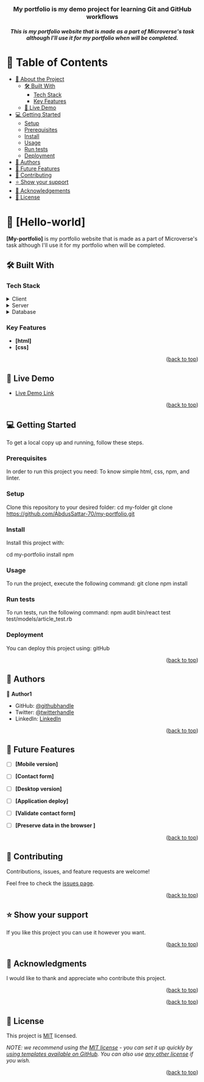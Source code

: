 <a name="readme-top"></a>
<div align="center">
 <h3><b>My portfolio is my demo project for learning Git and GitHub workflows</b></h3>
<h5>This is my portfolio website that is made as a part of Microverse's task although I'll use it for my portfolio when will be completed. </h5>
</div>

<!-- TABLE OF CONTENTS -->

# 📗 Table of Contents

- [📖 About the Project](#about-project)
  - [🛠 Built With](#built-with)
    - [Tech Stack](#tech-stack)
    - [Key Features](#key-features)
  - [🚀 Live Demo](#live-demo)
- [💻 Getting Started](#getting-started)
  - [Setup](#setup)
  - [Prerequisites](#prerequisites)
  - [Install](#install)
  - [Usage](#usage)
  - [Run tests](#run-tests)
  - [Deployment](#triangular_flag_on_post-deployment)
- [👥 Authors](#authors)
- [🔭 Future Features](#future-features)
- [🤝 Contributing](#contributing)
- [⭐️ Show your support](#support)
- [🙏 Acknowledgements](#acknowledgements)
- [📝 License](#license)

<!-- PROJECT DESCRIPTION -->

# 📖 [Hello-world] <a name="about-project"></a>

**[My-portfolio]** is my portfolio website that is made as a part of Microverse's task although I'll use it for my portfolio when will be completed. 

## 🛠 Built With <a name="built-with"></a>

### Tech Stack <a name="tech-stack"></a>

<details>
  <summary>Client</summary>
  <ul>
    <li><a href="https://reactjs.org/">React.js</a></li>
  </ul>
</details>

<details>
  <summary>Server</summary>
  <ul>
    <li><a href="https://expressjs.com/">Express.js</a></li>
  </ul>
</details>

<details>
<summary>Database</summary>
  <ul>
    <li><a href="https://www.postgresql.org/">PostgreSQL</a></li>
  </ul>
</details>

<!-- Features -->

### Key Features <a name="key-features"></a>

- **[html]**
- **[css]**

<p align="right">(<a href="#readme-top">back to top</a>)</p>

<!-- LIVE DEMO -->

## 🚀 Live Demo <a name="live-demo"></a>

- [Live Demo Link](https://abdussattar-70.github.io/my-portfolio/)

<p align="right">(<a href="#readme-top">back to top</a>)</p>

<!-- GETTING STARTED -->

## 💻 Getting Started <a name="getting-started"></a>

To get a local copy up and running, follow these steps.

### Prerequisites

In order to run this project you need:
 To know simple html, css, npm, and linter.

### Setup

Clone this repository to your desired folder:
  cd my-folder
  git clone https://github.com/AbdusSattar-70/my-portfolio.git

### Install

Install this project with:

  cd my-portfolio
  install npm

### Usage

To run the project, execute the following command:
  git clone
  npm install

### Run tests

To run tests, run the following command:
  npm audit
  bin/react test test/models/article_test.rb

### Deployment

You can deploy this project using:
gitHub

<p align="right">(<a href="#readme-top">back to top</a>)</p>

<!-- AUTHORS -->

## 👥 Authors <a name="authors"></a>

👤 **Author1**

- GitHub: [@githubhandle](https://github.com/AbdusSattar-70)
- Twitter: [@twitterhandle](twitter.com/Abdus_Sattar70)
- LinkedIn: [LinkedIn](https://www.linkedin.com/in/abdus-sattar-a41a26215/)

<p align="right">(<a href="#readme-top">back to top</a>)</p>

<!-- FUTURE FEATURES -->

## 🔭 Future Features <a name="future-features"></a>

- [ ] **[Mobile version]**
- [ ] **[Contact form]**
- [ ] **[Desktop version]**
- [ ] **[Application deploy]**
- [ ] **[Validate contact form]**
- [ ] **[Preserve data in the browser ]**


<p align="right">(<a href="#readme-top">back to top</a>)</p>

<!-- CONTRIBUTING -->

## 🤝 Contributing <a name="contributing"></a>

Contributions, issues, and feature requests are welcome!

Feel free to check the [issues page](../../issues/).

<p align="right">(<a href="#readme-top">back to top</a>)</p>

<!-- SUPPORT -->

## ⭐️ Show your support <a name="support"></a>

If you like this project you can use it however you want.

<p align="right">(<a href="#readme-top">back to top</a>)</p>

<!-- ACKNOWLEDGEMENTS -->

## 🙏 Acknowledgments <a name="acknowledgements"></a>

I would like to thank and appreciate who contribute this project.

<p align="right">(<a href="#readme-top">back to top</a>)</p>

<p align="right">(<a href="#readme-top">back to top</a>)</p>

<!-- LICENSE -->

## 📝 License <a name="license"></a>

This project is [MIT](./LICENSE) licensed.

_NOTE: we recommend using the [MIT license](https://choosealicense.com/licenses/mit/) - you can set it up quickly by [using templates available on GitHub](https://docs.github.com/en/communities/setting-up-your-project-for-healthy-contributions/adding-a-license-to-a-repository). You can also use [any other license](https://choosealicense.com/licenses/) if you wish._

<p align="right">(<a href="#readme-top">back to top</a>)</p>


